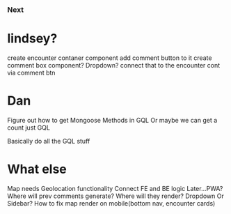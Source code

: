 ### Next


# lindsey?
create encounter contaner component
add comment button to it
create comment box component? Dropdown?
connect that to the encounter cont via comment btn

# Dan
Figure out how to get Mongoose Methods in GQL
        Or maybe we can get a count just GQL

Basically do all the GQL stuff


# What else
Map needs Geolocation functionality
Connect FE and BE logic
Later...PWA?
Where will prev comments generate? Where will they render?  Dropdown Or Sidebar?
How to fix map render on mobile(bottom nav, encounter cards)
